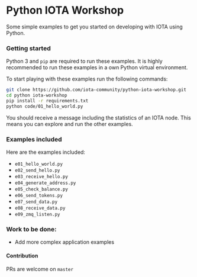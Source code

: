 # Python IOTA Workshop

Some simple examples to get you started on developing with IOTA using Python.


### Getting started

Python 3 and `pip` are required to run these examples. It is highly recommended 
to run these examples in a own Python virtual environment.

To start playing with these examples run the following commands:

```bash
git clone https://github.com/iota-community/python-iota-workshop.git
cd python iota-workshop
pip install -r requirements.txt
python code/01_hello_world.py
```

You should receive a message including the statistics of an IOTA node. This means you can explore and run the other examples.


### Examples included

Here are the examples included:


 - `e01_hello_world.py`
 - `e02_send_hello.py`
 - `e03_receive_hello.py`
 - `e04_generate_address.py`
 - `e05_check_balance.py`
 - `e06_send_tokens.py`
 - `e07_send_data.py`
 - `e08_receive_data.py`
 - `e09_zmq_listen.py`


### Work to be done:

- Add more complex application examples


#### Contribution

PRs are welcome on `master`
